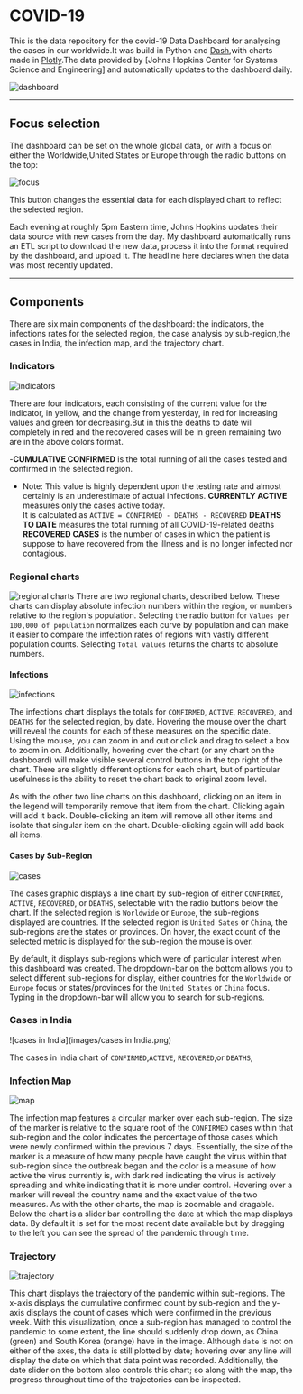 # COVID-19
This is the data repository for the covid-19 Data Dashboard for analysing the cases in our worldwide.It was build in Python and [Dash](https://dash.plot.ly/),with charts made in [Plotly](https://plot.ly/).The data provided by [Johns Hopkins Center for Systems Science and Engineering] and automatically updates to the dashboard daily.

 ![dashboard](images/screenshot.png)

 ---

 ## Focus selection

 The dashboard can be set on the whole global data, or with a focus on either the Worldwide,United States or Europe through the radio buttons on the top:

 ![focus](images/focus_select.png)

 This button changes the essential data for each displayed chart to reflect the selected region.

 Each evening at roughly 5pm Eastern time, Johns Hopkins updates their data source with new cases from the day. My dashboard automatically runs an ETL script to download the new data, process it into the format required by the dashboard, and upload it. The headline here declares when the data was most recently updated.

 ---

 ## Components

There are six main components of the dashboard: the indicators, the infections rates for the selected region, the case analysis by sub-region,the cases in India, the infection map, and the trajectory chart.

### Indicators

![indicators](images/indicators.png)

There are four indicators, each consisting of the current value for the indicator, in yellow, and the change from yesterday, in red for increasing values and green for decreasing.But in this the deaths to date will completely in red and the recovered cases will be in green remaining two are in the above colors format.

-**CUMULATIVE CONFIRMED** is the total running of all the cases tested and confirmed in the selected region.
-   Note: This value is highly dependent upon the testing rate and almost certainly is an underestimate of actual infections.
**CURRENTLY ACTIVE** measures only the cases active today.  
It is calculated as `ACTIVE = CONFIRMED - DEATHS - RECOVERED`
**DEATHS TO DATE** measures the total running of all COVID-19-related deaths
**RECOVERED CASES** is the number of cases in which the patient is suppose to have recovered from the illness and is no longer infected nor contagious.

### Regional charts

![regional charts](images/regional.png)
There are two regional charts, described below. These charts can display absolute infection numbers within the region, or numbers relative to the region's population. Selecting the radio button for `Values per 100,000 of population` normalizes each curve by population and can make it easier to compare the infection rates of regions with vastly different population counts. Selecting `Total values` returns the charts to absolute numbers.

#### Infections

![infections](images/infections.png)

The infections chart displays the totals for `CONFIRMED`, `ACTIVE`, `RECOVERED`, and `DEATHS` for the selected region, by date. Hovering the mouse over the chart will reveal the counts for each of these measures on the specific date. Using the mouse, you can zoom in and out or click and drag to select a box to zoom in on. Additionally, hovering over the chart (or any chart on the dashboard) will make visible several control buttons in the top right of the chart. There are slightly different options for each chart, but of particular usefulness is the ability to reset the chart back to original zoom level.

As with the other two line charts on this dashboard, clicking on an item in the legend will temporarily remove that item from the chart. Clicking again will add it back. Double-clicking an item will remove all other items and isolate that singular item on the chart. Double-clicking again will add back all items.

#### Cases by Sub-Region

![cases](images/cases.png)

The cases  graphic displays a line chart by sub-region of either `CONFIRMED`, `ACTIVE`, `RECOVERED`, or `DEATHS`, selectable with the radio buttons below the chart. If the selected region is `Worldwide` or `Europe`, the sub-regions displayed are countries. If the selected region is `United Sates` or `China`, the sub-regions are the states or provinces. On hover, the exact count of the selected metric is displayed for the sub-region the mouse is over.

By default, it displays sub-regions which were of particular interest when this dashboard was created. The dropdown-bar on the bottom allows you to select different sub-regions for display, either countries for the `Worldwide` or `Europe` focus or states/provinces for the `United States` or `China` focus. Typing in the dropdown-bar will allow you to search for sub-regions.

### Cases in India

![cases in India](images/cases in India.png)

The cases in India chart of `CONFIRMED`,`ACTIVE`, `RECOVERED`,or `DEATHS`,



### Infection Map

![map](images/map.png)

The infection map features a circular marker over each sub-region. The size of the marker is relative to the square root of the `CONFIRMED` cases within that sub-region and the color indicates the percentage of those cases which were newly confirmed within the previous 7 days. Essentially, the size of the marker is a measure of how many people have caught the virus within that sub-region since the outbreak began and the color is a measure of how active the virus currently is, with dark red indicating the virus is actively spreading and white indicating that it is more under control. Hovering over a marker will reveal the country name and the exact value of the two measures. As with the other charts, the map is zoomable and dragable. Below the chart is a slider bar controlling the date at which the map displays data. By default it is set for the most recent date available but by dragging to the left you can see the spread of the pandemic through time.

### Trajectory

![trajectory](images/trajectory.png)

This chart displays the trajectory of the pandemic within sub-regions. The x-axis displays the cumulative confirmed count by sub-region and the y-axis displays the count of cases which were confirmed in the previous week. With this visualization, once a sub-region has managed to control the pandemic to some extent, the line should suddenly drop down, as China (green) and South Korea (orange) have in the image. Although `date` is not on either of the axes, the data is still plotted by date; hovering over any line will display the date on which that data point was recorded. Additionally, the date slider on the bottom also controls this chart; so along with the map, the progress throughout time of the trajectories can be inspected.
